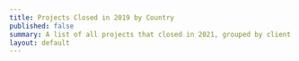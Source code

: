 ```yaml
---
title: Projects Closed in 2019 by Country
published: false
summary: A list of all projects that closed in 2021, grouped by client
layout: default
---
```

